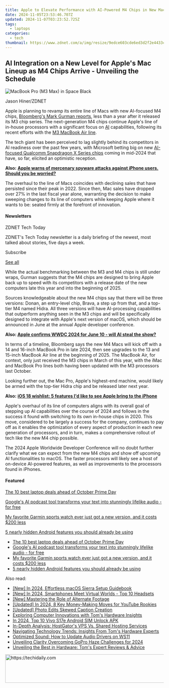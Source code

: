 ```yaml
---
title: Apple to Elevate Performance with AI-Powered M4 Chips in New Mac Lineup - Anticipated Launch Dates Unveiled | TechNewsCentral
date: 2024-11-05T23:53:46.707Z
updated: 2024-11-07T03:23:52.725Z
tags:
  - laptops
categories:
  - tech
thumbnail: https://www.zdnet.com/a/img/resize/9edce603cde6ed3d2f2e4433cbbdc89960fb353f/2023/11/06/ff2ab50d-93b8-4954-96e5-7176557f03b5/dsc02399-enhanced-nr.jpg?auto=webp&fit=crop&frame=1&height=172&width=306
---
```


## AI Integration on a New Level for Apple's Mac Lineup as M4 Chips Arrive - Unveiling the Schedule

![MacBook Pro (M3 Max) in Space Black](https://www.zdnet.com/a/img/resize/dd726ef9b42521970bce0f517edea98d20faf70f/2023/11/06/ff2ab50d-93b8-4954-96e5-7176557f03b5/dsc02399-enhanced-nr.jpg?auto=webp&width=1280)

Jason Hiner/ZDNET

Apple is planning to revamp its entire line of Macs with new AI-focused M4 chips, [Bloomberg's Mark Gurman reports](https://www.bloomberg.com/news/articles/2024-04-11/apple-aapl-readies-m4-chip-mac-line-including-new-macbook-air-and-mac-pro), less than a year after it released its M3 chip series. The next-generation M4 chips continue Apple's line of in-house processors with a significant focus on [AI](https://www.zdnet.com/article/what-is-ai-heres-everything-you-need-to-know-about-artificial-intelligence/) capabilities, following its recent efforts with the [M3 MacBook Air line](https://www.zdnet.com/article/m3-macbook-air-review/).

The tech giant has been perceived to lag slightly behind its competitors in AI readiness over the past few years, with Microsoft betting big on new [AI-focused Qualcomm Snapdragon X Series chips](https://www.zdnet.com/article/microsoft-is-banking-on-this-next-gen-ai-chip-to-beat-the-apple-macbook-and-i-saw-it-firsthand/) coming in mid-2024 that have, so far, elicited an optimistic reception.

**Also:** [**Apple warns of mercenary spyware attacks against iPhone users. Should you be worried?**](https://www.zdnet.com/article/apple-warns-of-mercenary-spyware-attacks-against-iphone-users-should-you-be-worried/)

The overhaul to the line of Macs coincides with declining sales that have persisted since their peak in 2022\. Since then, Mac sales have dropped over 27% in the last fiscal year alone, warranting the decision to make sweeping changes to its line of computers while keeping Apple where it wants to be: seated firmly at the forefront of innovation. 

#### Newsletters

ZDNET Tech Today

ZDNET's Tech Today newsletter is a daily briefing of the newest, most talked about stories, five days a week.

 Subscribe

[See all](https://www.zdnet.com/newsletters/)

While the actual benchmarking between the M3 and M4 chips is still under wraps, Gurman suggests that the M4 chips are designed to bring Apple back up to speed with its competitors with a release date of the new computers late this year and into the beginning of 2025\. 

Sources knowledgeable about the new M4 chips say that there will be three versions: Donan, an entry-level chip, Brava, a step up from that, and a top-tier M4 named Hidra. All three versions will have AI-processing capabilities that outperform anything seen in the M3 chips and will be specifically designed to integrate with Apple's next version of macOS, which should be announced in June at the annual Apple developer conference.

**Also: [Apple confirms WWDC 2024 for June 10 - will AI steal the show?](https://www.zdnet.com/article/apple-confirms-wwdc-2024-for-june-10-will-ai-steal-the-show/)**

In terms of a timeline, Bloomberg says the new M4 Macs will kick off with a 14 and 16-inch MacBook Pro in late 2024, then see upgrades to the 13 and 15-inch MacBook Air line at the beginning of 2025\. The MacBook Air, for context, only just received the M3 chips in March of this year, with the iMac and MacBook Pro lines both having been updated with the M3 processors last October. 

Looking further out, the Mac Pro, Apple's highest-end machine, would likely be armed with the top-tier Hidra chip and be released later next year. 

**Also:** [**iOS 18 wishlist: 5 features I'd like to see Apple bring to the iPhone**](https://www.zdnet.com/article/ios-18-wishlist-5-features-id-like-to-see-apple-bring-to-the-iphone/)

Apple's overhaul of its line of computers aligns with its overall goal of stepping up AI capabilities over the course of 2024 and follows in the success it found with switching to its own in-house chips in 2020\. This move, considered to be largely a success for the company, continues to pay off as it enables the optimization of every aspect of production in each new generation of processors, and in turn, makes a comprehensive rollout of tech like the new M4 chip possible. 

The 2024 Apple Worldwide Developer Conference will no doubt further clarify what we can expect from the new M4 chips and show off upcoming AI functionalities to macOS. The faster processors will likely see a host of on-device AI-powered features, as well as improvements to the processors found in iPhones. 

#### Featured

[The 10 best laptop deals ahead of October Prime Day](https://www.zdnet.com/article/best-early-prime-day-laptop-deals-2024/ "The 10 best laptop deals ahead of October Prime Day")

[Google's AI podcast tool transforms your text into stunningly lifelike audio - for free](https://www.zdnet.com/article/googles-ai-podcast-tool-transforms-your-text-into-stunningly-lifelike-audio-for-free/ "Google's AI podcast tool transforms your text into stunningly lifelike audio - for free")

[My favorite Garmin sports watch ever just got a new version, and it costs $200 less](https://www.zdnet.com/article/my-favorite-garmin-sports-watch-ever-just-got-a-new-version-and-it-costs-200-less/ "My favorite Garmin sports watch ever just got a new version, and it costs $200 less")

[5 nearly hidden Android features you should already be using](https://www.zdnet.com/article/5-nearly-hidden-android-features-you-should-already-be-using/ "5 nearly hidden Android features you should already be using")

* [The 10 best laptop deals ahead of October Prime Day](https://www.zdnet.com/article/best-early-prime-day-laptop-deals-2024/ "The 10 best laptop deals ahead of October Prime Day")
* [Google's AI podcast tool transforms your text into stunningly lifelike audio - for free](https://www.zdnet.com/article/googles-ai-podcast-tool-transforms-your-text-into-stunningly-lifelike-audio-for-free/ "Google's AI podcast tool transforms your text into stunningly lifelike audio - for free")
* [My favorite Garmin sports watch ever just got a new version, and it costs $200 less](https://www.zdnet.com/article/my-favorite-garmin-sports-watch-ever-just-got-a-new-version-and-it-costs-200-less/ "My favorite Garmin sports watch ever just got a new version, and it costs $200 less")
* [5 nearly hidden Android features you should already be using](https://www.zdnet.com/article/5-nearly-hidden-android-features-you-should-already-be-using/ "5 nearly hidden Android features you should already be using")

<ins class="adsbygoogle"
     style="display:block"
     data-ad-format="autorelaxed"
     data-ad-client="ca-pub-7571918770474297"
     data-ad-slot="1223367746"></ins>

<ins class="adsbygoogle"
     style="display:block"
     data-ad-client="ca-pub-7571918770474297"
     data-ad-slot="8358498916"
     data-ad-format="auto"
     data-full-width-responsive="true"></ins>

<span class="atpl-alsoreadstyle">Also read:</span>
<div><ul>
<li><a href="https://fox-links.techidaily.com/new-in-2024-effortless-macos-sierra-setup-guidebook/"><u>[New] In 2024, Effortless macOS Sierra Setup Guidebook</u></a></li>
<li><a href="https://fox-links.techidaily.com/new-in-2024-smartphones-meet-virtual-worlds-top-10-headsets/"><u>[New] In 2024, Smartphones Meet Virtual Worlds - Top 10 Headsets</u></a></li>
<li><a href="https://extra-support.techidaily.com/new-mastering-the-role-of-alternate-footage/"><u>[New] Mastering the Role of Alternate Footage</u></a></li>
<li><a href="https://youtube-data.techidaily.com/ed-in-2024-8-key-money-making-moves-for-youtube-rookies/"><u>[Updated] In 2024, 8 Key Money-Making Moves for YouTube Rookies</u></a></li>
<li><a href="https://fox-helps.techidaily.com/updated-photo-edits-skewed-caption-creation/"><u>[Updated] Photo Edits Skewed Caption Creation</u></a></li>
<li><a href="https://hardware-reviews.techidaily.com/exploring-computer-innovations-with-toms-hardware-insights/"><u>Exploring Computer Innovations with Tom's Hardware Insights</u></a></li>
<li><a href="https://sim-unlock.techidaily.com/in-2024-top-10-vivo-s17e-android-sim-unlock-apk-by-drfone-android/"><u>In 2024, Top 10 Vivo S17e Android SIM Unlock APK</u></a></li>
<li><a href="https://hardware-reviews.techidaily.com/in-depth-analysis-hostgators-vps-vs-shared-hosting-services/"><u>In-Depth Analysis: HostGator's VPS Vs. Shared Hosting Services</u></a></li>
<li><a href="https://hardware-reviews.techidaily.com/navigating-technology-trends-insights-from-toms-hardware-experts/"><u>Navigating Technology Trends: Insights From Tom's Hardware Experts</u></a></li>
<li><a href="https://driver-install.techidaily.com/optimized-sound-how-to-update-audio-drivers-on-ws11/"><u>Optimized Sound: How to Update Audio Drivers on WS11</u></a></li>
<li><a href="https://fox-direct.techidaily.com/unveiling-clarity-overcoming-gopro-haze-challenges-for-2024/"><u>Unveiling Clarity Overcoming GoPro Haze Challenges for 2024</u></a></li>
<li><a href="https://hardware-reviews.techidaily.com/unveiling-the-best-in-hardware-toms-expert-reviews-and-advice/"><u>Unveiling the Best in Hardware: Tom's Expert Reviews & Advice</u></a></li>
</ul></div>

<!-- affiliate ads begin -->
<a href="https://aligracehair.sjv.io/c/5597632/1896560/19272" target="_top" id="1896560">
  <img src="//a.impactradius-go.com/display-ad/19272-1896560" border="0" alt="https://techidaily.com" width="728" height="90"/>
</a>
<img height="0" width="0" src="https://aligracehair.sjv.io/i/5597632/1896560/19272" style="position:absolute;visibility:hidden;" border="0" />
<!-- affiliate ads end -->

